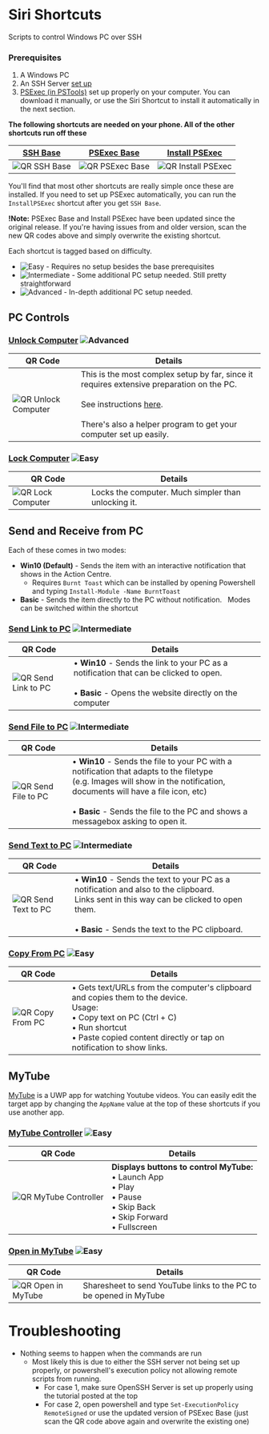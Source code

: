 [SSH Base]: https://www.icloud.com/shortcuts/21d139d065b9464a8f6aa3764a02157b
[PSExec Base]: https://www.icloud.com/shortcuts/4a3408e905404ecaa1b90129b33ae29b
[Install PSExec]: https://www.icloud.com/shortcuts/d8e184f72e644a5dbafec8972735c6f2
[Unlock Computer]: https://www.icloud.com/shortcuts/4da94fefa30b46aeb561a683afa3221e
[Lock Computer]: https://www.icloud.com/shortcuts/2405b1deb41f4ca1ae4b54c9aab84563
[Send Link to PC]: https://www.icloud.com/shortcuts/a13a0a026c0c4ce3a5e12cf11d626dd9
[Send Text to PC]: https://www.icloud.com/shortcuts/fef2b0a756cb44fb81ba9f1cf5e25a60
[Send File to PC]: https://www.icloud.com/shortcuts/302c3a93522f4f439d39f7de5c404285
[Copy from PC]: https://www.icloud.com/shortcuts/12deab5330ef4604bea69b9bed413117
[MyTube Controller]: https://www.icloud.com/shortcuts/2ee61c74cf1b4a7fba94917f296d5c7b
[Open in MyTube]: https://www.icloud.com/shortcuts/9237dcb2e2924b53862fbf099948b147

[QR SSH Base]: https://chart.googleapis.com/chart?cht=qr&chs=230x230&chl=https://www.icloud.com/shortcuts/21d139d065b9464a8f6aa3764a02157b
[QR PSExec Base]: https://chart.googleapis.com/chart?cht=qr&chs=230x230&chl=https://www.icloud.com/shortcuts/4a3408e905404ecaa1b90129b33ae29b
[QR Install PSExec]: https://chart.googleapis.com/chart?cht=qr&chs=230x230&chl=https://www.icloud.com/shortcuts/d8e184f72e644a5dbafec8972735c6f2
[QR Unlock Computer]: https://chart.googleapis.com/chart?cht=qr&chs=230x230&chl=https://www.icloud.com/shortcuts/4da94fefa30b46aeb561a683afa3221e
[QR Lock Computer]: https://chart.googleapis.com/chart?cht=qr&chs=230x230&chl=https://www.icloud.com/shortcuts/2405b1deb41f4ca1ae4b54c9aab84563
[QR Send Link to PC]: https://chart.googleapis.com/chart?cht=qr&chs=230x230&chl=https://www.icloud.com/shortcuts/a13a0a026c0c4ce3a5e12cf11d626dd9
[QR Send Text to PC]: https://chart.googleapis.com/chart?cht=qr&chs=230x230&chl=https://www.icloud.com/shortcuts/fef2b0a756cb44fb81ba9f1cf5e25a60
[QR Send File to PC]: https://chart.googleapis.com/chart?cht=qr&chs=230x230&chl=https://www.icloud.com/shortcuts/302c3a93522f4f439d39f7de5c404285
[QR Copy From PC]: https://chart.googleapis.com/chart?cht=qr&chs=230x230&chl=https://www.icloud.com/shortcuts/12deab5330ef4604bea69b9bed413117
[QR MyTube Controller]: https://chart.googleapis.com/chart?cht=qr&chs=230x230&chl=https://www.icloud.com/shortcuts/2ee61c74cf1b4a7fba94917f296d5c7b
[QR Open in MyTube]: https://chart.googleapis.com/chart?cht=qr&chs=230x230&chl=https://www.icloud.com/shortcuts/9237dcb2e2924b53862fbf099948b147


[Easy]: https://img.shields.io/badge/-Easy-brightgreen.svg
[Intermediate]: https://img.shields.io/badge/-Intermediate-blue.svg
[Advanced]: https://img.shields.io/badge/-Advanced-red.svg

# Siri Shortcuts
Scripts to control Windows PC over SSH

### Prerequisites
1. A Windows PC 
2. An SSH Server [set up](https://winaero.com/blog/enable-openssh-server-windows-10/)
3. [PSExec (in PSTools)](https://docs.microsoft.com/en-us/sysinternals/downloads/psexec) set up properly on your computer. You can download it manually, or use the Siri Shortcut to install it automatically in the next section. 

**The following shortcuts are needed on your phone. All of the other shortcuts run off these**

[SSH Base]|[PSExec Base]| [Install PSExec]|
| ------------- | ------------- | ------------- |
|![QR SSH Base]|![QR PSExec Base]| ![QR Install PSExec]|

You'll find that most other shortcuts are really simple once these are installed. 
If you need to set up PSExec automatically, you can run the `InstallPSExec` shortcut after you get `SSH Base`.

**!Note:** PSExec Base and Install PSExec have been updated since the original release. If you're having issues from and older version, scan the new QR codes above and simply overwrite the existing shortcut.

Each shortcut is tagged based on difficulty.
* ![Easy]  - Requires no setup besides the base prerequisites
* ![Intermediate] - Some additional PC setup needed. Still pretty straightforward
* ![Advanced] - In-depth additional PC setup needed. 


## PC Controls

### [Unlock Computer] ![Advanced]

|QR Code | Details|
| ---- |---- |
|![QR Unlock Computer]|This is the most complex setup by far, since it requires extensive preparation on the PC.</br></br>See instructions [here](UnlockPC/readme.md).</br></br>There's also a helper program to get your computer set up easily.|

### [Lock Computer] ![Easy]

|QR Code | Details|
| ---- |---- |
|![QR Lock Computer]|Locks the computer. Much simpler than unlocking it.|


## Send and Receive from PC

Each of these comes in two modes:
&nbsp;
* **Win10 (Default)** - Sends the item with an interactive notification that shows in the Action Centre.
  * Requires `Burnt Toast` which can be installed by opening Powershell and typing `Install-Module -Name BurntToast`
* **Basic** - Sends the item directly to the PC without notification.
&nbsp;
Modes can be switched within the shortcut


### [Send Link to PC] ![Intermediate]

|QR Code | Details|
| ---- |---- |
|![QR Send Link to PC]|• **Win10** - Sends the link to your PC as a notification that can be clicked to open.</br> </br>  • **Basic** - Opens the website directly on the computer|


### [Send File to PC] ![Intermediate]

|QR Code | Details|
| ---- |---- |
|![QR Send File to PC]|• **Win10** - Sends the file to your PC with a notification that adapts to the filetype</br> (e.g. Images will show in the notification, documents will have a file icon, etc)</br> </br>  • **Basic** - Sends the file to the PC and shows a messagebox asking to open it.|


### [Send Text to PC] ![Intermediate]

|QR Code | Details|
| ---- |---- |
|![QR Send Text to PC]|• **Win10** - Sends the text to your PC as a notification and also to the clipboard.</br>Links sent in this way can be clicked to open them.</br> </br>  • **Basic** - Sends the text to the PC clipboard.|

### [Copy From PC] ![Easy]

|QR Code | Details|
| ---- |---- |
|![QR Copy From PC]|• Gets text/URLs from the computer's clipboard and copies them to the device.</br>Usage:</br>  • Copy text on PC (Ctrl + C)</br>  • Run shortcut</br>  • Paste copied content directly or tap on notification to show links.|

## MyTube
[MyTube](https://www.microsoft.com/en-us/p/mytube/9wzdncrcwf3l) is a UWP app for watching Youtube videos. 
You can easily edit the target app by changing the `AppName` value at the top of these shortcuts if you use another app. 
### [MyTube Controller] ![Easy]
|QR Code | Details|
| ---- |---- |
|![QR MyTube Controller]|**Displays buttons to control MyTube:**</br>  • Launch App</br>  • Play</br>  • Pause</br>  • Skip Back</br>  • Skip Forward</br>  • Fullscreen|

### [Open in MyTube] ![Easy]
|QR Code | Details|
| ---- |---- |
|![QR Open in MyTube] |Sharesheet to send YouTube links to the PC to be opened in MyTube|

# Troubleshooting

* Nothing seems to happen when the commands are run
  * Most likely this is due to either the SSH server not being set up properly, or powershell's execution policy not allowing remote scripts from running. 
    * For case 1, make sure OpenSSH Server is set up properly using the tutorial posted at the top
    * For case 2, open powershell and type `Set-ExecutionPolicy RemoteSigned` or use the updated version of PSExec Base (just scan the QR code above again and overwrite the existing one) 
